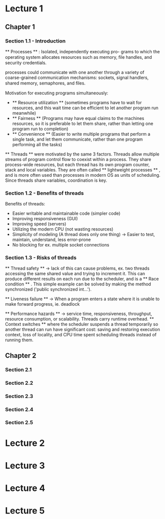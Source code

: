 # Lecture 1
## Chapter 1
### Section 1.1 - Introduction
** Processes ** : Isolated, independently executing pro-
grams to which the operating system allocates resources such as memory, ﬁle
handles, and security credentials.

processes could communicate with one another through a variety of coarse-grained communication mechanisms: sockets, signal handlers, shared memory, semaphores, and ﬁles.

Motivation for executing programs simultaneously:
- ** Resource utilization ** (sometimes programs have to wait for resources, and this wait time can be efficient to let another program run meanwhile)
-  ** Fairness ** (Programs may have equal claims to the machines resources, so it is preferable to let them share, rather than letting one program run to completion)
- ** Convenience ** (Easier to write multiple programs that perform a single task, and let them communicate, rather than one program performing all the tasks)

** Threads ** were motivated by the same 3 factors. Threads allow multiple streams of program control flow to coexist within a process. They share process-wide resources, but each thread has its own program counter, stack and local variables. They are often called ** lightweight processes ** , and is more often used than processes in modern OS as units of scheduling. Since threads share variables, coordination is key.

### Section 1.2 - Benefits of threads

Benefits of threads:
- Easier writable and maintainable code (simpler code)
- Improving responsiveness (GUI)
- Improving speed (servers)
- Utilizing the modern CPU (not wasting resources)
- Simplicity of modeling (A thread does only one thing) -> Easier to test, maintain, understand, less error-prone
- No blocking for ex. multiple socket connections

### Section 1.3 - Risks of threads
** Thread safety ** -> lack of this can cause problems, ex. two threads accessing the same shared value and trying to increment it. This can produce different results on each run due to the scheduler, and is a ** Race condition ** . This simple example can be solved by making the method synchronized ('public synchronized int...').

** Liveness failure ** -> When a program enters a state where it is unable to make forward progress, ie. deadlock

** Performance hazards ** -> service time, responsiveness, throughput, resource consumption, or scalability. Threads carry runtime overhead. ** Context switches ** where the scheduler suspends a thread temporarily so another thread can run have significant cost: saving and restoring execution context, loss of locality, and CPU time spent scheduling threads instead of running them.


## Chapter 2
### Section 2.1
### Section 2.2
### Section 2.3
### Section 2.4
### Section 2.5

# Lecture 2

# Lecture 3

# Lecture 4

# Lecture 5
